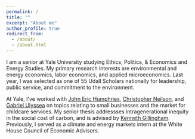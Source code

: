 ```yaml
---
permalink: /
title: ""
excerpt: "About me"
author_profile: true
redirect_from: 
  - /about/
  - /about.html
---
```


I am a senior at Yale University studying Ethics, Politics, & Economics and Energy Studies. My primary research interests are environmental and energy economics, labor economics, and applied microeconomics. Last year, I was selected as one of 55 Udall Scholars nationally for leadership, public service, and commitment to the environment.

At Yale, I've worked with [John Eric Humphries](https://johnerichumphries.com/), [Christopher Neilson](https://christopherneilson.github.io/), and [Gabriel Ulyssea](https://sites.google.com/view/gabriel-ulyssea) on topics relating to small businesses and the market for childcare services. My senior thesis addressses intragenerational inequity in the social cost of carbon, and is advised by [Kenneth Gillingham](https://resources.environment.yale.edu/gillingham/). Previously, I served as a climate and energy markets intern at the White House Council of Economic Advisors.


